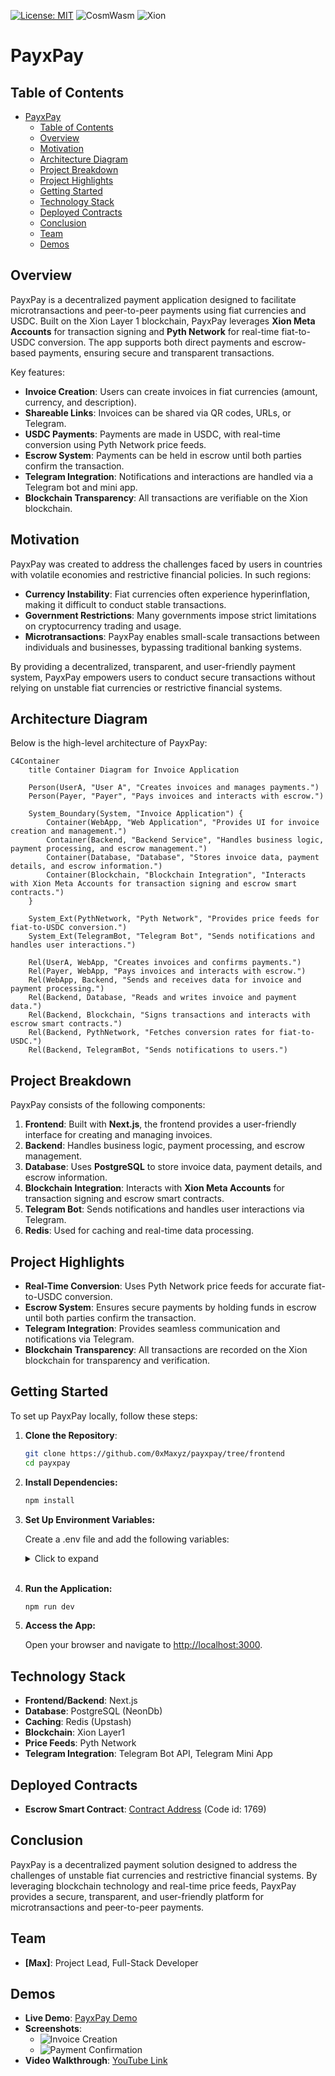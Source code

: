 [![License: MIT](https://img.shields.io/badge/License-MIT-yellow.svg)](https://opensource.org/licenses/MIT)
![CosmWasm](https://img.shields.io/badge/CosmWasm-green)
![Xion](https://img.shields.io/badge/Xion-black)
# PayxPay

## Table of Contents

- [PayxPay](#payxpay)
  - [Table of Contents](#table-of-contents)
  - [Overview](#overview)
  - [Motivation](#motivation)
  - [Architecture Diagram](#architecture-diagram)
  - [Project Breakdown](#project-breakdown)
  - [Project Highlights](#project-highlights)
  - [Getting Started](#getting-started)
  - [Technology Stack](#technology-stack)
  - [Deployed Contracts](#deployed-contracts)
  - [Conclusion](#conclusion)
  - [Team](#team)
  - [Demos](#demos)

## Overview

PayxPay is a decentralized payment application designed to facilitate microtransactions and peer-to-peer payments using fiat currencies and USDC. Built on the Xion Layer 1 blockchain, PayxPay leverages **Xion Meta Accounts** for transaction signing and **Pyth Network** for real-time fiat-to-USDC conversion. The app supports both direct payments and escrow-based payments, ensuring secure and transparent transactions.

Key features:

- **Invoice Creation**: Users can create invoices in fiat currencies (amount, currency, and description).
- **Shareable Links**: Invoices can be shared via QR codes, URLs, or Telegram.
- **USDC Payments**: Payments are made in USDC, with real-time conversion using Pyth Network price feeds.
- **Escrow System**: Payments can be held in escrow until both parties confirm the transaction.
- **Telegram Integration**: Notifications and interactions are handled via a Telegram bot and mini app.
- **Blockchain Transparency**: All transactions are verifiable on the Xion blockchain.

## Motivation

PayxPay was created to address the challenges faced by users in countries with volatile economies and restrictive financial policies. In such regions:

- **Currency Instability**: Fiat currencies often experience hyperinflation, making it difficult to conduct stable transactions.
- **Government Restrictions**: Many governments impose strict limitations on cryptocurrency trading and usage.
- **Microtransactions**: PayxPay enables small-scale transactions between individuals and businesses, bypassing traditional banking systems.

By providing a decentralized, transparent, and user-friendly payment system, PayxPay empowers users to conduct secure transactions without relying on unstable fiat currencies or restrictive financial systems.

## Architecture Diagram

Below is the high-level architecture of PayxPay:

```mermaid
C4Container
    title Container Diagram for Invoice Application

    Person(UserA, "User A", "Creates invoices and manages payments.")
    Person(Payer, "Payer", "Pays invoices and interacts with escrow.")

    System_Boundary(System, "Invoice Application") {
        Container(WebApp, "Web Application", "Provides UI for invoice creation and management.")
        Container(Backend, "Backend Service", "Handles business logic, payment processing, and escrow management.")
        Container(Database, "Database", "Stores invoice data, payment details, and escrow information.")
        Container(Blockchain, "Blockchain Integration", "Interacts with Xion Meta Accounts for transaction signing and escrow smart contracts.")
    }

    System_Ext(PythNetwork, "Pyth Network", "Provides price feeds for fiat-to-USDC conversion.")
    System_Ext(TelegramBot, "Telegram Bot", "Sends notifications and handles user interactions.")

    Rel(UserA, WebApp, "Creates invoices and confirms payments.")
    Rel(Payer, WebApp, "Pays invoices and interacts with escrow.")
    Rel(WebApp, Backend, "Sends and receives data for invoice and payment processing.")
    Rel(Backend, Database, "Reads and writes invoice and payment data.")
    Rel(Backend, Blockchain, "Signs transactions and interacts with escrow smart contracts.")
    Rel(Backend, PythNetwork, "Fetches conversion rates for fiat-to-USDC.")
    Rel(Backend, TelegramBot, "Sends notifications to users.")
```

## Project Breakdown

PayxPay consists of the following components:

1. **Frontend**: Built with **Next.js**, the frontend provides a user-friendly interface for creating and managing invoices.
2. **Backend**: Handles business logic, payment processing, and escrow management.
3. **Database**: Uses **PostgreSQL** to store invoice data, payment details, and escrow information.
4. **Blockchain Integration**: Interacts with **Xion Meta Accounts** for transaction signing and escrow smart contracts.
5. **Telegram Bot**: Sends notifications and handles user interactions via Telegram.
6. **Redis**: Used for caching and real-time data processing.

## Project Highlights

- **Real-Time Conversion**: Uses Pyth Network price feeds for accurate fiat-to-USDC conversion.
- **Escrow System**: Ensures secure payments by holding funds in escrow until both parties confirm the transaction.
- **Telegram Integration**: Provides seamless communication and notifications via Telegram.
- **Blockchain Transparency**: All transactions are recorded on the Xion blockchain for transparency and verification.

## Getting Started

To set up PayxPay locally, follow these steps:

1. **Clone the Repository**:

   ```bash
   git clone https://github.com/0xMaxyz/payxpay/tree/frontend
   cd payxpay
   ```

2. **Install Dependencies:**

   ```bash
   npm install
   ```

3. **Set Up Environment Variables:**

    Create a .env file and add the following variables:
    <details>
    <summary>Click to expand</summary>
    <pre>
    # PAYXPAY ENV VARS
    ARBITER_PK=
    BOT_TOKEN=
    NEXT_PUBLIC_CHAIN_ID="xion-testnet-1"
    NEXT_PUBLIC_CONTRACT=
    NEXT_PUBLIC_ENV="development"
    NEXT_PUBLIC_PRICE_FEED="https://hermes.pyth.network"
    NEXT_PUBLIC_TREASURY=
    NEXT_PUBLIC_XION_REST="https://api.xion-testnet-1.burnt.com"
    NEXT_PUBLIC_XION_RPC="https://rpc.xion-testnet-1.burnt.com:443"
    # UPSTASH
    KV_REST_API_READ_ONLY_TOKEN=
    KV_REST_API_TOKEN=
    KV_REST_API_URL=
    KV_URL=
    # NEONDB DATABASE
    DATABASE_URL=
    DATABASE_URL_UNPOOLED=
    PGDATABASE=
    PGHOST=
    PGHOST_UNPOOLED=
    PGPASSWORD=
    PGUSER=
    POSTGRES_DATABASE=
    POSTGRES_HOST=
    POSTGRES_PASSWORD=
    POSTGRES_PRISMA_URL=
    POSTGRES_URL=
    POSTGRES_URL_NON_POOLING=
    POSTGRES_URL_NO_SSL=
    POSTGRES_USER=
    </pre>
    </details>
    <br>
    

4. **Run the Application:**

    ```bash
    npm run dev
    ```

5. **Access the App:**

    Open your browser and navigate to <http://localhost:3000>.

## Technology Stack

- **Frontend/Backend**: Next.js
- **Database**: PostgreSQL (NeonDb)
- **Caching**: Redis (Upstash)
- **Blockchain**: Xion Layer1
- **Price Feeds**: Pyth Network
- **Telegram Integration**: Telegram Bot API, Telegram Mini App

## Deployed Contracts

- **Escrow Smart Contract**: [Contract Address](https://testnet.xion.explorers.guru/contract/xion1x6nzmspd9rprrh8xzql58gqa2yf4n8qpf2h3z8vsr229c0mgzzxsh90cz2) (Code id: 1769)

## Conclusion

PayxPay is a decentralized payment solution designed to address the challenges of unstable fiat currencies and restrictive financial systems. By leveraging blockchain technology and real-time price feeds, PayxPay provides a secure, transparent, and user-friendly platform for microtransactions and peer-to-peer payments.

## Team

- **[Max]**: Project Lead, Full-Stack Developer

## Demos

- **Live Demo**: [PayxPay Demo](#)
- **Screenshots**:
  - ![Invoice Creation](#)
  - ![Payment Confirmation](#)
- **Video Walkthrough**: [YouTube Link](#)
